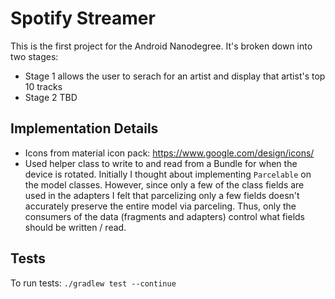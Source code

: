 # Spotify Streamer

This is the first project for the Android Nanodegree.  It's broken down into two stages:
* Stage 1 allows the user to serach for an artist and display that artist's top 10 tracks
* Stage 2 TBD

## Implementation Details
* Icons from material icon pack: https://www.google.com/design/icons/
* Used helper class to write to and read from a Bundle for when the device is rotated.  Initially I thought about implementing `Parcelable` on the model classes.  However, since only a few of the class fields are used in the adapters I felt that parcelizing only a few fields doesn't accurately preserve the entire model via parceling.  Thus, only the consumers of the data (fragments and adapters) control what fields should be written / read.

## Tests
To run tests: `./gradlew test --continue`

